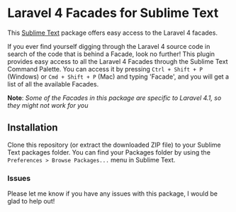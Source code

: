 # Laravel 4 Facades for Sublime Text

This [Sublime Text](http://www.sublimetext.com) package offers easy access to the Laravel 4 facades.

If you ever find yourself digging through the Laravel 4 source code in search of the code that is behind a Facade, look no further! This plugin provides easy access to all the Laravel 4 Facades through the Sublime Text Command Palette. You can access it by pressing `Ctrl + Shift + P` (Windows) or `Cmd + Shift + P` (Mac) and typing 'Facade', and  you will get a list of all the available Facades.

**Note**: *Some of the Facades in this package are specific to Laravel 4.1, so they might not work for you*

## Installation ##

Clone this repository (or extract the downloaded ZIP file) to your Sublime Text packages folder. You can find your Packages folder by using the `Preferences > Browse Packages...` menu in Sublime Text.

### Issues ###

Please let me know if you have any issues with this package, I would be glad to help out!
